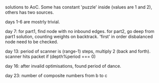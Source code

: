 solutions to AoC. Some has constant 'puzzle' inside (values are 1 and 2), others has two sources.

days 1-6 are mostrly trivial.

day 7: for part1, find node with no inbound edges. for part2, go deep from part1 solution, counting weights on backtrack.
'first' in order disbalanced node need to be checked.

day 13: period of scanner is (range-1) steps, multiply 2 (back and forth). scanner hits packet if (depth%period === 0)

day 16: after invalid optimisations, found period of dance.

day 23: number of composite numbers from b to c